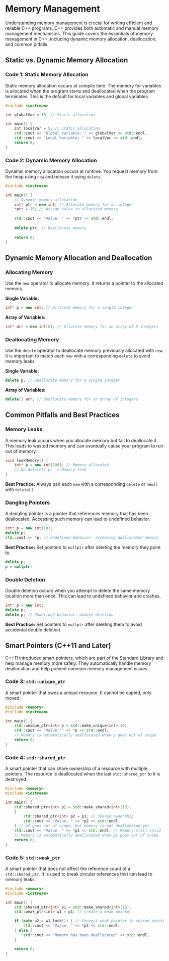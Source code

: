 # Memory Management
Understanding memory management is crucial for writing efficient and reliable C++ programs. C++ provides both automatic and manual memory management mechanisms. This guide covers the essentials of memory management in C++, including dynamic memory allocation, deallocation, and common pitfalls.

## Static vs. Dynamic Memory Allocation
### Code 1: Static Memory Allocation
Static memory allocation occurs at compile time. The memory for variables is allocated when the program starts and deallocated when the program terminates. This is the default for local variables and global variables.

```cpp
#include <iostream>

int globalVar = 10; // Static allocation

int main() {
    int localVar = 5; // Static allocation
    std::cout << "Global Variable: " << globalVar << std::endl;
    std::cout << "Local Variable: " << localVar << std::endl;
    return 0;
}
```

### Code 2: Dynamic Memory Allocation
Dynamic memory allocation occurs at runtime. You request memory from the heap using `new` and release it using `delete`.

```cpp
#include <iostream>

int main() {
    // Dynamic memory allocation
    int* ptr = new int; // Allocate memory for an integer
    *ptr = 10; // Assign value to allocated memory
    
    std::cout << "Value: " << *ptr << std::endl;
    
    delete ptr; // Deallocate memory
    
    return 0;
}
```

## Dynamic Memory Allocation and Deallocation
### Allocating Memory
Use the `new` operator to allocate memory. It returns a pointer to the allocated memory.

**Single Variable:**
```cpp
int* p = new int; // Allocate memory for a single integer
```

**Array of Variables:**
```cpp
int* arr = new int[5]; // Allocate memory for an array of 5 integers
```

### Deallocating Memory
Use the `delete` operator to deallocate memory previously allocated with `new`. It is important to match each `new` with a corresponding `delete` to avoid memory leaks.

**Single Variable:**
```cpp
delete p; // Deallocate memory for a single integer
```

**Array of Variables:**
```cpp
delete[] arr; // Deallocate memory for an array of integers
```

## Common Pitfalls and Best Practices
### Memory Leaks
A memory leak occurs when you allocate memory but fail to deallocate it. This leads to wasted memory and can eventually cause your program to run out of memory.

```cpp
void leakMemory() {
    int* p = new int[100]; // Memory allocated
    // No delete[] p; -> Memory leak
}
```

**Best Practice:** Always pair each `new` with a corresponding `delete` or `new[]` with `delete[]`.

### Dangling Pointers
A dangling pointer is a pointer that references memory that has been deallocated. Accessing such memory can lead to undefined behavior.

```cpp
int* p = new int(10);
delete p;
std::cout << *p; // Undefined behavior: accessing deallocated memory
```

**Best Practice:** Set pointers to `nullptr` after deleting the memory they point to.

```cpp
delete p;
p = nullptr;
```

### Double Deletion
Double deletion occurs when you attempt to delete the same memory location more than once. This can lead to undefined behavior and crashes.

```cpp
int* p = new int;
delete p;
delete p; // Undefined behavior: double deletion
```

**Best Practice:** Set pointers to `nullptr` after deleting them to avoid accidental double deletion.

## Smart Pointers (C++11 and Later)
C++11 introduced smart pointers, which are part of the Standard Library and help manage memory more safely. They automatically handle memory deallocation and help prevent common memory management issues.

### Code 3: `std::unique_ptr`
A smart pointer that owns a unique resource. It cannot be copied, only moved.

```cpp
#include <memory>
#include <iostream>

int main() {
    std::unique_ptr<int> p = std::make_unique<int>(10);
    std::cout << "Value: " << *p << std::endl;
    // Memory is automatically deallocated when p goes out of scope
    return 0;
}
```

### Code 4: `std::shared_ptr`
A smart pointer that can share ownership of a resource with multiple pointers. The resource is deallocated when the last `std::shared_ptr` to it is destroyed.

```cpp
#include <memory>
#include <iostream>

int main() {
    std::shared_ptr<int> p1 = std::make_shared<int>(10);
    {
        std::shared_ptr<int> p2 = p1; // Shared ownership
        std::cout << "Value: " << *p2 << std::endl;
    } // p2 goes out of scope, but memory is not deallocated yet
    std::cout << "Value: " << *p1 << std::endl; // Memory still valid
    // Memory is automatically deallocated when p1 goes out of scope
    return 0;
}
```

### Code 5: `std::weak_ptr`
A smart pointer that does not affect the reference count of a `std::shared_ptr`. It is used to break circular references that can lead to memory leaks.

```cpp
#include <memory>
#include <iostream>

int main() {
    std::shared_ptr<int> p1 = std::make_shared<int>(10);
    std::weak_ptr<int> w1 = p1; // Create a weak pointer

    if (auto p2 = w1.lock()) { // Convert weak pointer to shared pointer
        std::cout << "Value: " << *p2 << std::endl;
    } else {
        std::cout << "Memory has been deallocated" << std::endl;
    }

    return 0;
}
```
